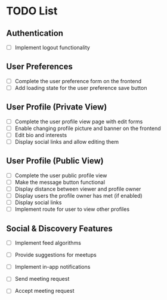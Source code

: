 # TODO List

## Authentication
- [ ] Implement logout functionality

## User Preferences
- [ ] Complete the user preference form on the frontend
- [ ] Add loading state for the user preference save button

## User Profile (Private View)
- [ ] Complete the user profile view page with edit forms
- [ ] Enable changing profile picture and banner on the frontend
- [ ] Edit bio and interests
- [ ] Display social links and allow editing them

## User Profile (Public View)
- [ ] Complete the user public profile view
- [ ] Make the message button functional
- [ ] Display distance between viewer and profile owner
- [ ] Display users the profile owner has met (if enabled)
- [ ] Display social links
- [ ] Implement route for user to view other profiles

## Social & Discovery Features
- [ ] Implement feed algorithms
- [ ] Provide suggestions for meetups
- [ ] Implement in-app notifications
- [ ] Send meeting request
- [ ] Accept meeting request

